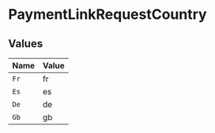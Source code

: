 # PaymentLinkRequestCountry


## Values

| Name  | Value |
| ----- | ----- |
| `Fr`  | fr    |
| `Es`  | es    |
| `De`  | de    |
| `Gb`  | gb    |